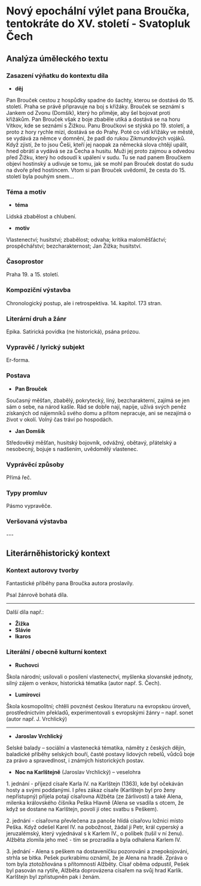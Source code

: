 # Nový epochální výlet pana Broučka, tentokráte do XV. století - Svatopluk Čech

## Analýza úměleckého textu

### Zasazení výňatku do kontextu díla

- **děj**

Pan Brouček cestou z hospůdky spadne do šachty, kterou se dostává do 15. století. Praha se právě připravuje na boj s křižáky. Brouček se seznámí s Jankem od Zvonu (Domšík), který ho přiměje, aby šel bojovat proti křižákům. Pan Brouček však z boje zbaběle utíká a dostává se na horu Vítkov, kde se seznámí s Žižkou. Panu Broučkovi se stýská po 19. století, a proto z hory rychle mizí, dostává se do Prahy. Poté co vidí křižáky ve městě, se vydává za němce v domnění, že padl do rukou Zikmundových vojáků. Když zjistí, že to jsou Češi, kteří jej naopak za německá slova chtějí upálit, hned obrátí a vydává se za Čecha a husitu. Muži jej proto zajmou a odvedou před Žižku, který ho odsoudí k upálení v sudu. Tu se nad panem Broučkem objeví hostinský a udivuje se tomu, jak se mohl pan Brouček dostat do sudu na dvoře před hostincem. Vtom si pan Brouček uvědomil, že cesta do 15. století byla pouhým snem... 

### Téma a motiv

- **téma**

Lidská zbabělost a chlubení.

- **motiv**

Vlastenectví; husitství; zbabělost; odvaha; kritika maloměšťáctví; prospěchářství; bezcharakternost; Jan Žižka; husitství.

### Časoprostor

Praha 19. a 15. století.

### Kompoziční výstavba

Chronologický postup, ale i retrospektiva. 14. kapitol. 173 stran.

### Literární druh a žánr

Epika. Satirická povídka (ne historická), psána prózou.

### Vypravěč / lyrický subjekt

Er-forma.

### Postava

- **Pan Brouček**

Současný měšťan, zbabělý, pokrytecký, líný, bezcharakterní, zajímá se jen sám o sebe, na národ kašle. Rád se dobře nají, napije, užívá svých peněz získaných od nájemníků svého domu a přitom nepracuje, ani se nezajímá o život v okolí. Volný čas tráví po hospodách.

- **Jan Domšík**

Středověký měšťan, husitský bojovník, odvážný, obětavý, přátelský a nesobecný, bojuje s nadšením, uvědomělý vlastenec.

### Vyprávěcí způsoby

Přímá řeč.

### Typy promluv

Pásmo vypravěče.

### Veršovaná výstavba

\-\-\-

## Literárněhistorický kontext

### Kontext autorovy tvorby

Fantastické příběhy pana Broučka autora proslavily. 

Psal žánrově bohatá díla.

---

Další díla např.:

- **Žižka**
- **Slávie**
- **Ikaros**

### Literální / obecně kulturní kontext

- **Ruchovci**

Škola národní; usilovali o posílení vlastenectví, myšlenka slovanské jednoty, silný zájem o venkov, historická tématika (autor např. S. Čech).

- **Lumírovci**

Škola kosmopolitní; chtěli povznést českou literaturu na evropskou úroveň, prostřednictvím překladů, experimentovali s evropskými žánry – např. sonet (autor např. J. Vrchlický) 

---

- **Jaroslav Vrchlický**

Selské balady – sociální a vlastenecká tématika, náměty z českých dějin, baladické příběhy selských bouří, časté postavy lidových rebelů, vůdců boje za právo a spravedlnost, i známých historických postav.

- **Noc na Karlštejně** (Jaroslav Vrchlický) – veselohra  

1\. jednání - příjezd císaře Karla IV. na Karlštejn (1363), kde byl očekáván hosty a svými poddanými. I přes zákaz císaře (Karlštejn byl pro ženy nepřístupný) přijela potají císařovna Alžběta (ze žárlivosti) a také Alena, milenka královského číšníka Peška Hlavně (Alena se vsadila s otcem, že když se dostane na Karlštejn, povolí jí otec svatbu s Peškem).

2\. jednání - císařovna převlečena za panoše hlídá císařovu ložnici místo Peška. Když odešel Karel IV. na pobožnost, žádal ji Petr, král cyperský a jeruzalémský, který vyjednával s k Karlem IV., o polibek (tušil v ní ženu). Alžběta zlomila jeho meč - tím se prozradila a byla odhalena Karlem IV.

3\. jednání - Alena s peškem na dostaveníčku pozorováni a znepokojováni, strhla se bitka. Pešek purkrabímu oznámil, že je Alena na hradě. Zpráva o tom byla ztotožňována s přítomností Alžběty. Císař oběma odpustil, Pešek byl pasován na rytíře, Alžběta doprovázena císařem na svůj hrad Karlík. Karlštejn byl zpřístupněn pak i ženám.
